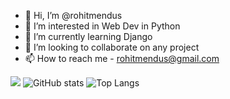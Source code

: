 - 👋 Hi, I’m @rohitmendus
- 👀 I’m interested in Web Dev in Python
- 🌱 I’m currently learning Django
- 💞️ I’m looking to collaborate on any project
- 📫 How to reach me - rohitmendus@gmail.com

![](https://visitor-badge.laobi.icu/badge?page_id=rohitmendus.rohitmendus)
![GitHub stats](https://github-readme-stats.vercel.app/api?username=rohitmendus&show_icons=true&theme=tokyonight)
![Top Langs](https://github-readme-stats.vercel.app/api/top-langs/?username=rohitmendus&theme=tokyonight)

<!---
rohitmendus/rohitmendus is a ✨ special ✨ repository because its `README.md` (this file) appears on your GitHub profile.
You can click the Preview link to take a look at your changes.
--->
